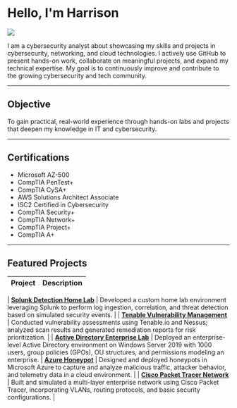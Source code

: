 # Hello, I'm Harrison 
<a href="https://www.linkedin.com/in/harrison-knapp-175aes" target="_blank">
  <img src="https://img.shields.io/badge/-LinkedIn-0072b1?&style=for-the-badge&logo=linkedin&logoColor=white" />
</a>

I am a cybersecurity analyst about showcasing my skills and projects in cybersecurity, networking, and cloud technologies. I actively use GitHub to present hands-on work, collaborate on meaningful projects, and expand my technical expertise. My goal is to continuously improve and contribute to the growing cybersecurity and tech community.

---

##  Objective

To gain practical, real-world experience through hands-on labs and projects that deepen my knowledge in IT and cybersecurity.

---

##  Certifications
- Microsoft AZ-500
- CompTIA PenTest+
- CompTIA CySA+
- AWS Solutions Architect Associate
- ISC2 Certified in Cybersecurity
- CompTIA Security+
- CompTIA Network+
- CompTIA Project+
- CompTIA A+

---

## Featured Projects

| Project | Description |
|--------|-------------|

| [**Splunk Detection Home Lab**](https://github.com/hknapp518/Detection-HomeLab) | Developed a custom home lab environment leveraging Splunk to perform log ingestion, correlation, and threat detection based on simulated security events. |
| [**Tenable Vulnerability Management**](https://github.com/hknapp518/Tenable-Vulnerability-Managment) | Conducted vulnerability assessments using Tenable.io and Nessus; analyzed scan results and generated remediation reports for risk prioritization. |
| [**Active Directory Enterprise Lab**](https://github.com/hknapp518/Active-Directory) | Deployed an enterprise-level Active Directory environment on Windows Server 2019 with 1000 users, group policies (GPOs), OU structures, and permissions modeling an enterprise.
| [**Azure Honeypot**](https://github.com/hknapp518/AzureHoneyPot) | Designed and deployed honeypots in Microsoft Azure to capture and analyze malicious traffic, attacker behavior, and telemetry data in a cloud environment. |
| [**Cisco Packet Tracer Network**](https://github.com/hknapp518/Cisco-Packet-Tracer-Network) | Built and simulated a multi-layer enterprise network using Cisco Packet Tracer, incorporating VLANs, routing protocols, and basic security configurations. |




